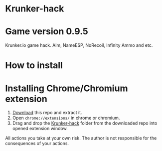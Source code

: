 # Krunker-hack 
# Game version 0.9.5
Krunker.io game hack. Aim, NameESP, NoRecoil, Infinity Ammo and etc.

# How to install
# Installing Chrome/Chromium extension
1. [Download](https://github.com/Reptillo/Krunker-hack/archive/master.zip) this repo and extract it.
2. Open `chrome://extensions/` in chrome or chromium.
3. Drag and drop the [Krunker-hack](https://github.com/Reptillo/Krunker-hack) folder from the downloaded repo into opened extension window.

All actions you take at your own risk. The author is not responsible for the consequences of your actions.
